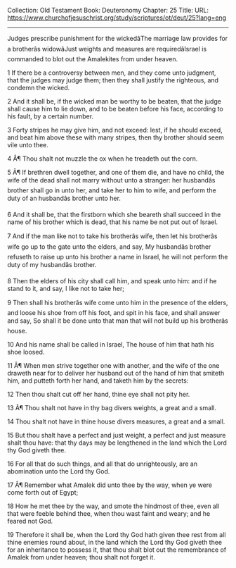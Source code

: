 Collection: Old Testament
Book: Deuteronomy
Chapter: 25
Title: 
URL: https://www.churchofjesuschrist.org/study/scriptures/ot/deut/25?lang=eng

---

Judges prescribe punishment for the wickedâThe marriage law provides for a brotherâs widowâJust weights and measures are requiredâIsrael is commanded to blot out the Amalekites from under heaven.

1 If there be a controversy between men, and they come unto judgment, that the judges may judge them; then they shall justify the righteous, and condemn the wicked.

2 And it shall be, if the wicked man be worthy to be beaten, that the judge shall cause him to lie down, and to be beaten before his face, according to his fault, by a certain number.

3 Forty stripes he may give him, and not exceed: lest, if he should exceed, and beat him above these with many stripes, then thy brother should seem vile unto thee.

4 Â¶ Thou shalt not muzzle the ox when he treadeth out the corn.

5 Â¶ If brethren dwell together, and one of them die, and have no child, the wife of the dead shall not marry without unto a stranger: her husbandâs brother shall go in unto her, and take her to him to wife, and perform the duty of an husbandâs brother unto her.

6 And it shall be, that the firstborn which she beareth shall succeed in the name of his brother which is dead, that his name be not put out of Israel.

7 And if the man like not to take his brotherâs wife, then let his brotherâs wife go up to the gate unto the elders, and say, My husbandâs brother refuseth to raise up unto his brother a name in Israel, he will not perform the duty of my husbandâs brother.

8 Then the elders of his city shall call him, and speak unto him: and if he stand to it, and say, I like not to take her;

9 Then shall his brotherâs wife come unto him in the presence of the elders, and loose his shoe from off his foot, and spit in his face, and shall answer and say, So shall it be done unto that man that will not build up his brotherâs house.

10 And his name shall be called in Israel, The house of him that hath his shoe loosed.

11 Â¶ When men strive together one with another, and the wife of the one draweth near for to deliver her husband out of the hand of him that smiteth him, and putteth forth her hand, and taketh him by the secrets:

12 Then thou shalt cut off her hand, thine eye shall not pity her.

13 Â¶ Thou shalt not have in thy bag divers weights, a great and a small.

14 Thou shalt not have in thine house divers measures, a great and a small.

15 But thou shalt have a perfect and just weight, a perfect and just measure shalt thou have: that thy days may be lengthened in the land which the Lord thy God giveth thee.

16 For all that do such things, and all that do unrighteously, are an abomination unto the Lord thy God.

17 Â¶ Remember what Amalek did unto thee by the way, when ye were come forth out of Egypt;

18 How he met thee by the way, and smote the hindmost of thee, even all that were feeble behind thee, when thou wast faint and weary; and he feared not God.

19 Therefore it shall be, when the Lord thy God hath given thee rest from all thine enemies round about, in the land which the Lord thy God giveth thee for an inheritance to possess it, that thou shalt blot out the remembrance of Amalek from under heaven; thou shalt not forget it.

